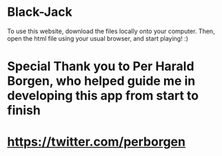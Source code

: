 # Black-Jack

To use this website, download the files locally onto your computer.
Then, open the html file using your usual browser, and start playing! :)

# Special Thank you to Per Harald Borgen, who helped guide me in developing this app from start to finish
# https://twitter.com/perborgen
